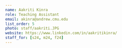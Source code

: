 ```yaml
---
name: Aakriti Kinra
role: Teaching Assistant
email: akinra@andrew.cmu.edu
list_order: 5
photo: staff/aakriti.JPG
website: https://www.linkedin.com/in/aakritikinra/
staff_for: [s24, m24, f24]
---
```

